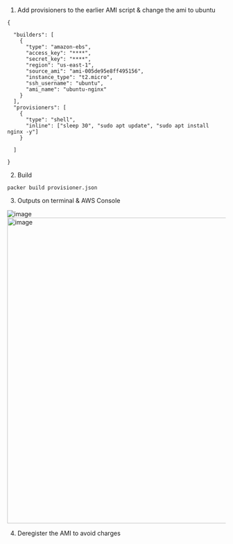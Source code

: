 
1. Add provisioners to the earlier AMI script & change the ami to ubuntu
```
{

  "builders": [
    {
      "type": "amazon-ebs",
      "access_key": "****",
      "secret_key": "****",
      "region": "us-east-1",
      "source_ami": "ami-005de95e8ff495156",
      "instance_type": "t2.micro",
      "ssh_username": "ubuntu",
      "ami_name": "ubuntu-nginx"
    }
  ],
  "provisioners": [
    {
      "type": "shell",
      "inline": ["sleep 30", "sudo apt update", "sudo apt install nginx -y"]
    }

  ]

}
```
2. Build 

```
packer build provisioner.json
```
3. Outputs on terminal & AWS Console

![image](https://user-images.githubusercontent.com/49971693/167229506-b91ae526-3e6f-407f-aec2-a722fa3bb205.png)
<img width="706" alt="image" src="https://user-images.githubusercontent.com/49971693/167229524-0845b8da-90c7-43c7-9c6f-685d1f24ae44.png">

4. Deregister the AMI to avoid charges
